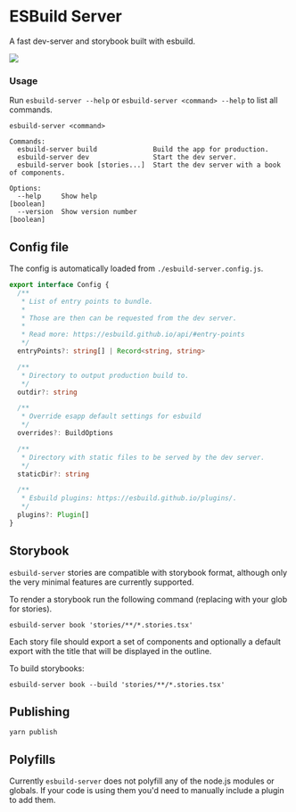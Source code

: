 # ESBuild Server

A fast dev-server and storybook built with esbuild.

<img src="https://img.shields.io/npm/v/@dxos/esbuild-server"/>


### Usage

Run `esbuild-server --help` or `esbuild-server <command> --help` to list all commands.

```
esbuild-server <command>

Commands:
  esbuild-server build              Build the app for production.
  esbuild-server dev                Start the dev server.
  esbuild-server book [stories...]  Start the dev server with a book of components.

Options:
  --help     Show help                                                 [boolean]
  --version  Show version number                                       [boolean]
```


## Config file

The config is automatically loaded from `./esbuild-server.config.js`.

```typescript
export interface Config {
  /**
   * List of entry points to bundle.
   *
   * Those are then can be requested from the dev server.
   *
   * Read more: https://esbuild.github.io/api/#entry-points
   */
  entryPoints?: string[] | Record<string, string>

  /**
   * Directory to output production build to.
   */
  outdir?: string

  /**
   * Override esapp default settings for esbuild
   */
  overrides?: BuildOptions

  /**
   * Directory with static files to be served by the dev server.
   */
  staticDir?: string

  /**
   * Esbuild plugins: https://esbuild.github.io/plugins/.
   */
  plugins?: Plugin[]
}
```

## Storybook

`esbuild-server` stories are compatible with storybook format, 
although only the very minimal features are currently supported.

To render a storybook run the following command (replacing with your glob for stories).

```
esbuild-server book 'stories/**/*.stories.tsx'
```

Each story file should export a set of components and optionally a default export with the title that will be displayed in the outline.

To build storybooks:

```
esbuild-server book --build 'stories/**/*.stories.tsx'
```

## Publishing

```
yarn publish
```


## Polyfills

Currently `esbuild-server` does not polyfill any of the node.js modules or globals. 
If your code is using them you'd need to manually include a plugin to add them.
